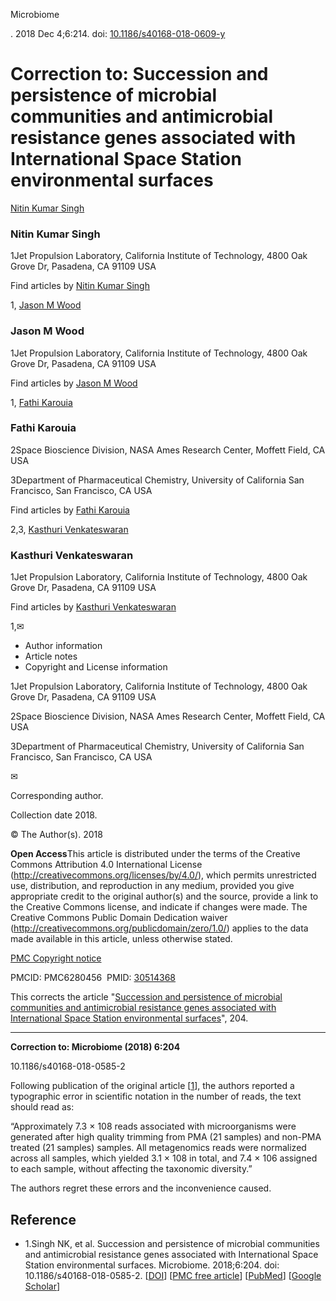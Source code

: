 Microbiome

. 2018 Dec 4;6:214. doi: [10.1186/s40168-018-0609-y](https://doi.org/10.1186/s40168-018-0609-y)

# Correction to: Succession and persistence of microbial communities and antimicrobial resistance genes associated with International Space Station environmental surfaces

[Nitin Kumar Singh](https://pubmed.ncbi.nlm.nih.gov/?term=%22Singh%20NK%22%5BAuthor%5D)

### Nitin Kumar Singh

1Jet Propulsion Laboratory, California Institute of Technology, 4800 Oak Grove Dr, Pasadena, CA 91109 USA

Find articles by [Nitin Kumar Singh](https://pubmed.ncbi.nlm.nih.gov/?term=%22Singh%20NK%22%5BAuthor%5D)

1, [Jason M Wood](https://pubmed.ncbi.nlm.nih.gov/?term=%22Wood%20JM%22%5BAuthor%5D)

### Jason M Wood

1Jet Propulsion Laboratory, California Institute of Technology, 4800 Oak Grove Dr, Pasadena, CA 91109 USA

Find articles by [Jason M Wood](https://pubmed.ncbi.nlm.nih.gov/?term=%22Wood%20JM%22%5BAuthor%5D)

1, [Fathi Karouia](https://pubmed.ncbi.nlm.nih.gov/?term=%22Karouia%20F%22%5BAuthor%5D)

### Fathi Karouia

2Space Bioscience Division, NASA Ames Research Center, Moffett Field, CA USA

3Department of Pharmaceutical Chemistry, University of California San Francisco, San Francisco, CA USA

Find articles by [Fathi Karouia](https://pubmed.ncbi.nlm.nih.gov/?term=%22Karouia%20F%22%5BAuthor%5D)

2,3, [Kasthuri Venkateswaran](https://pubmed.ncbi.nlm.nih.gov/?term=%22Venkateswaran%20K%22%5BAuthor%5D)

### Kasthuri Venkateswaran

1Jet Propulsion Laboratory, California Institute of Technology, 4800 Oak Grove Dr, Pasadena, CA 91109 USA

Find articles by [Kasthuri Venkateswaran](https://pubmed.ncbi.nlm.nih.gov/?term=%22Venkateswaran%20K%22%5BAuthor%5D)

1,✉

* Author information
* Article notes
* Copyright and License information

1Jet Propulsion Laboratory, California Institute of Technology, 4800 Oak Grove Dr, Pasadena, CA 91109 USA

2Space Bioscience Division, NASA Ames Research Center, Moffett Field, CA USA

3Department of Pharmaceutical Chemistry, University of California San Francisco, San Francisco, CA USA

✉

Corresponding author.

Collection date 2018.

© The Author(s). 2018

**Open Access**This article is distributed under the terms of the Creative Commons Attribution 4.0 International License (<http://creativecommons.org/licenses/by/4.0/>), which permits unrestricted use, distribution, and reproduction in any medium, provided you give appropriate credit to the original author(s) and the source, provide a link to the Creative Commons license, and indicate if changes were made. The Creative Commons Public Domain Dedication waiver (<http://creativecommons.org/publicdomain/zero/1.0/>) applies to the data made available in this article, unless otherwise stated.

[PMC Copyright notice](/about/copyright/)

PMCID: PMC6280456  PMID: [30514368](https://pubmed.ncbi.nlm.nih.gov/30514368/)

This corrects the article "[Succession and persistence of microbial communities and antimicrobial resistance genes associated with International Space Station environmental surfaces](/articles/PMC6234677/)", 204.

---

**Correction to: Microbiome (2018) 6:204**

10.1186/s40168-018-0585-2

Following publication of the original article [[1](#CR1)], the authors reported a typographic error in scientific notation in the number of reads, the text should read as:

“Approximately 7.3 × 108 reads associated with microorganisms were generated after high quality trimming from PMA (21 samples) and non-PMA treated (21 samples) samples. All metagenomics reads were normalized across all samples, which yielded 3.1 × 108 in total, and 7.4 × 106 assigned to each sample, without affecting the taxonomic diversity.”

The authors regret these errors and the inconvenience caused.

## Reference

* 1.Singh NK, et al. Succession and persistence of microbial communities and antimicrobial resistance genes associated with International Space Station environmental surfaces. Microbiome. 2018;6:204. doi: 10.1186/s40168-018-0585-2. [[DOI](https://doi.org/10.1186/s40168-018-0585-2)] [[PMC free article](/articles/PMC6234677/)] [[PubMed](https://pubmed.ncbi.nlm.nih.gov/30424821/)] [[Google Scholar](https://scholar.google.com/scholar_lookup?journal=Microbiome&title=Succession%20and%20persistence%20of%20microbial%20communities%20and%20antimicrobial%20resistance%20genes%20associated%20with%20International%20Space%20Station%20environmental%20surfaces&author=NK%20Singh&volume=6&publication_year=2018&pages=204&pmid=30424821&doi=10.1186/s40168-018-0585-2&)]